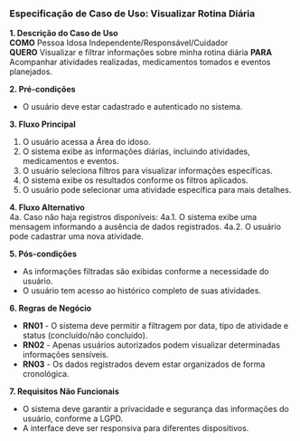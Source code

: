 ### Especificação de Caso de Uso: Visualizar Rotina Diária

**1. Descrição do Caso de Uso**  
**COMO** Pessoa Idosa Independente/Responsável/Cuidador  
**QUERO** Visualizar e filtrar informações sobre minha rotina diária
**PARA** Acompanhar atividades realizadas, medicamentos tomados e eventos planejados.

**2. Pré-condições**  
- O usuário deve estar cadastrado e autenticado no sistema.

**3. Fluxo Principal**  
1. O usuário acessa a Área do idoso.
2. O sistema exibe as informações diárias, incluindo atividades, medicamentos e eventos.  
3. O usuário seleciona filtros para visualizar informações específicas.  
4. O sistema exibe os resultados conforme os filtros aplicados.  
5. O usuário pode selecionar uma atividade específica para mais detalhes.  

**4. Fluxo Alternativo**  
4a. Caso não haja registros disponíveis:
  4a.1. O sistema exibe uma mensagem informando a ausência de dados registrados.
  4a.2. O usuário pode cadastrar uma nova atividade.

**5. Pós-condições**  
- As informações filtradas são exibidas conforme a necessidade do usuário.
- O usuário tem acesso ao histórico completo de suas atividades.

**6. Regras de Negócio**  
- **RN01** - O sistema deve permitir a filtragem por data, tipo de atividade e status (concluído/não concluído).  
- **RN02** - Apenas usuários autorizados podem visualizar determinadas informações sensíveis.  
- **RN03** - Os dados registrados devem estar organizados de forma cronológica.

**7. Requisitos Não Funcionais**  
- O sistema deve garantir a privacidade e segurança das informações do usuário, conforme a LGPD.
- A interface deve ser responsiva para diferentes dispositivos.
